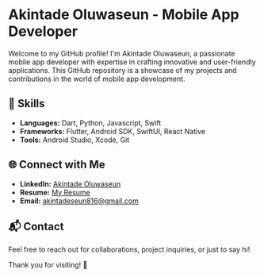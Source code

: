 # Akintade Oluwaseun - Mobile App Developer

Welcome to my GitHub profile! I'm Akintade Oluwaseun, a passionate mobile app developer with expertise in crafting innovative and user-friendly applications. This GitHub repository is a showcase of my projects and contributions in the world of mobile app development.

## 📱 Skills
- **Languages:** Dart, Python, Javascript, Swift
- **Frameworks:** Flutter, Android SDK, SwiftUI, React Native
- **Tools:** Android Studio, Xcode, Git

## 🌐 Connect with Me
- **LinkedIn:** [Akintade Oluwaseun](https://www.linkedin.com/in/oluwaseun-akintade-620b26223/)
- **Resume:** [My Resume](https://resume.io/r/hp7zh7uFR)
- **Email:** akintadeseun816@gmail.com

## 📬 Contact
Feel free to reach out for collaborations, project inquiries, or just to say hi!

Thank you for visiting! 🚀
